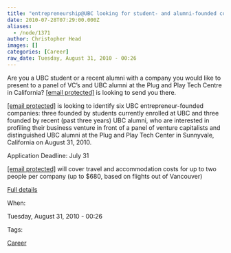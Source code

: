 ```yaml
---
title: "entrepreneurship@UBC looking for student- and alumni-founded companies"
date: 2010-07-28T07:29:00.000Z
aliases:
  - /node/1371
author: Christopher Head
images: []
categories: [Career]
raw_date: Tuesday, August 31, 2010 - 00:26
---
```


Are you a UBC student or a recent alumni with a company you would like to present to a panel of VC’s and UBC alumni at the Plug and Play Tech Centre in California? [\[email protected\]](/cdn-cgi/l/email-protection) is looking to send you there.

[\[email protected\]](/cdn-cgi/l/email-protection) is looking to identify six UBC entrepreneur-founded companies: three founded by students currently enrolled at UBC and three founded by recent (past three years) UBC alumni, who are interested in profiling their business venture in front of a panel of venture capitalists and distinguished UBC alumni at the Plug and Play Tech Center in Sunnyvale, California on August 31, 2010.

Application Deadline: July 31

[\[email protected\]](/cdn-cgi/l/email-protection) will cover travel and accommodation costs for up to two people per company (up to $680, based on flights out of Vancouver)

[Full details](http://entrepreneurship.ubc.ca/2010/make-a-splash-at-silicon-valley)

When: 

Tuesday, August 31, 2010 - 00:26

Tags: 

[Career](/career)
